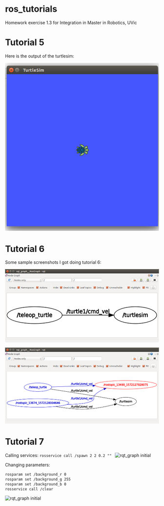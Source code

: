 # ros_tutorials
Homework exercise 1.3 for Integration in Master in Robotics, UVic

# Tutorial 5
Here is the output of the turtlesim:

![Turtle sim](media/turtlesim.png)

# Tutorial 6

Some sample screenshots I got doing tutorial 6:

![rqt_graph initial](media/rqt_graph.png)


![rqt_graph final](media/rqt_graph2.png)

# Tutorial 7
Calling services:
```rosservice call /spawn 2 2 0.2 "" ```
![rqt_graph initial](media/t6_service_spawn.png)

Changing parameters:
```
rosparam set /background_r 0
rosparam set /background_g 255
rosparam set /background_b 0
rosservice call /clear
```
![rqt_graph initial](media/t6_param.png)
